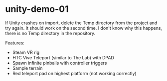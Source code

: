 # unity-demo-01

If Unity crashes on import, delete the Temp directory from the project and try again.  It should work on the second time.  I don't know why this happens, there is no Temp directory in the repository.  

Features:

* Steam VR rig
* HTC Vive Teleport (similar to The Lab) with DPAD
* Spawn infinite pinballs with controller triggers
* Sample terrain
* Red teleport pad on highest platform (not working correctly)

